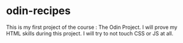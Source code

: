 # odin-recipes
This is my first project of the course : The Odin Project.
I will prove my HTML skills during this project.
I will try to not touch CSS or JS at all.


